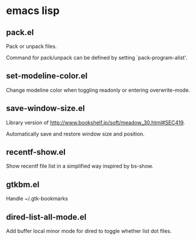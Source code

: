 # emacs lisp

## pack.el

Pack or unpack files.

Command for pack/unpack can be defined by setting `pack-program-alist'.

## set-modeline-color.el

Change modeline color when toggling readonly or entering overwrite-mode.

## save-window-size.el

Library version of <http://www.bookshelf.jp/soft/meadow_30.html#SEC419>.

Automatically save and restore window size and position.

## recentf-show.el

Show recentf file list in a simplified way inspired by bs-show.

## gtkbm.el

Handle ~/.gtk-bookmarks

## dired-list-all-mode.el

Add buffer local minor mode for dired to toggle whether list dot files.
